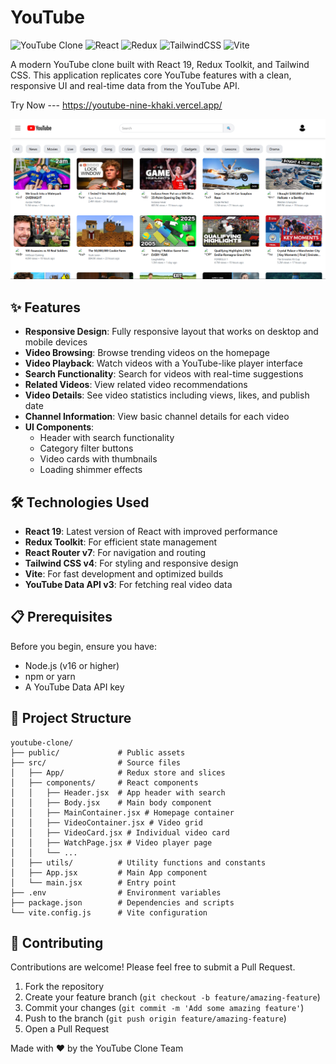 # YouTube 

![YouTube Clone](https://img.shields.io/badge/YouTube-Clone-red)
![React](https://img.shields.io/badge/React-19.0.0-blue)
![Redux](https://img.shields.io/badge/Redux-Toolkit-purple)
![TailwindCSS](https://img.shields.io/badge/TailwindCSS-4.1.5-teal)
![Vite](https://img.shields.io/badge/Vite-6.3.1-yellow)

A modern YouTube clone built with React 19, Redux Toolkit, and Tailwind CSS. This application replicates core YouTube features with a clean, responsive UI and real-time data from the YouTube API.

Try Now --- https://youtube-nine-khaki.vercel.app/

![img.png](img.png)

## ✨ Features

- **Responsive Design**: Fully responsive layout that works on desktop and mobile devices
- **Video Browsing**: Browse trending videos on the homepage
- **Video Playback**: Watch videos with a YouTube-like player interface
- **Search Functionality**: Search for videos with real-time suggestions
- **Related Videos**: View related video recommendations
- **Video Details**: See video statistics including views, likes, and publish date
- **Channel Information**: View basic channel details for each video
- **UI Components**: 
  - Header with search functionality
  - Category filter buttons
  - Video cards with thumbnails
  - Loading shimmer effects

## 🛠️ Technologies Used

- **React 19**: Latest version of React with improved performance
- **Redux Toolkit**: For efficient state management
- **React Router v7**: For navigation and routing
- **Tailwind CSS v4**: For styling and responsive design
- **Vite**: For fast development and optimized builds
- **YouTube Data API v3**: For fetching real video data

## 📋 Prerequisites

Before you begin, ensure you have:
- Node.js (v16 or higher)
- npm or yarn
- A YouTube Data API key

## 📱 Project Structure

```
youtube-clone/
├── public/             # Public assets
├── src/                # Source files
│   ├── App/            # Redux store and slices
│   ├── components/     # React components
│   │   ├── Header.jsx  # App header with search
│   │   ├── Body.jsx    # Main body component
│   │   ├── MainContainer.jsx # Homepage container
│   │   ├── VideoContainer.jsx # Video grid
│   │   ├── VideoCard.jsx # Individual video card
│   │   ├── WatchPage.jsx # Video player page
│   │   └── ...
│   ├── utils/          # Utility functions and constants
│   ├── App.jsx         # Main App component
│   └── main.jsx        # Entry point
├── .env                # Environment variables
├── package.json        # Dependencies and scripts
└── vite.config.js      # Vite configuration
```

## 🤝 Contributing

Contributions are welcome! Please feel free to submit a Pull Request.

1. Fork the repository
2. Create your feature branch (`git checkout -b feature/amazing-feature`)
3. Commit your changes (`git commit -m 'Add some amazing feature'`)
4. Push to the branch (`git push origin feature/amazing-feature`)
5. Open a Pull Request



Made with ❤️ by the YouTube Clone Team
